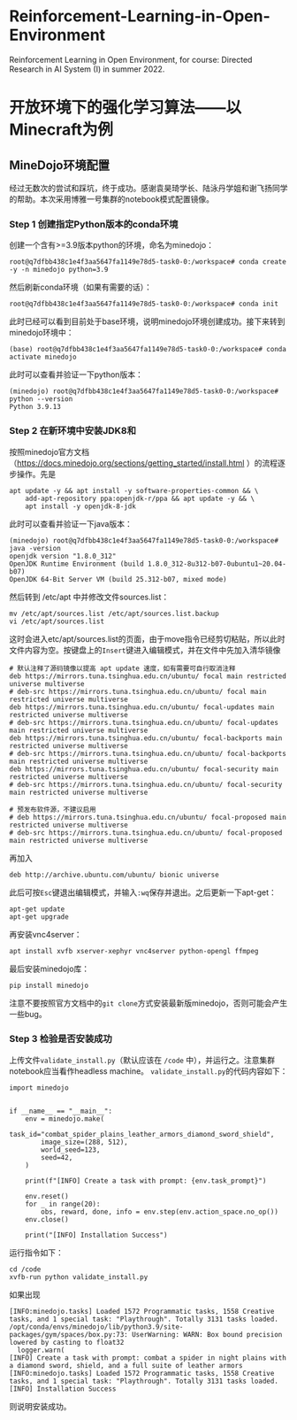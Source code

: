 # Reinforcement-Learning-in-Open-Environment
Reinforcement Learning in Open Environment, for course: Directed Research in AI System (I) in summer 2022.



# 开放环境下的强化学习算法——以Minecraft为例
## MineDojo环境配置

经过无数次的尝试和踩坑，终于成功。感谢袁昊琦学长、陆泳丹学姐和谢飞扬同学的帮助。本次采用博雅一号集群的notebook模式配置镜像。
### Step 1 创建指定Python版本的conda环境
创建一个含有>=3.9版本python的环境，命名为minedojo：

```
root@q7dfbb438c1e4f3aa5647fa1149e78d5-task0-0:/workspace# conda create -y -n minedojo python=3.9
```
然后刷新conda环境（如果有需要的话）：
```
root@q7dfbb438c1e4f3aa5647fa1149e78d5-task0-0:/workspace# conda init
```
此时已经可以看到目前处于base环境，说明minedojo环境创建成功。接下来转到minedojo环境中：
```
(base) root@q7dfbb438c1e4f3aa5647fa1149e78d5-task0-0:/workspace# conda activate minedojo
```
此时可以查看并验证一下python版本：
```
(minedojo) root@q7dfbb438c1e4f3aa5647fa1149e78d5-task0-0:/workspace# python --version
Python 3.9.13
```

### Step 2 在新环境中安装JDK8和
按照minedojo官方文档（https://docs.minedojo.org/sections/getting_started/install.html ）的流程逐步操作。先是
```
apt update -y && apt install -y software-properties-common && \
    add-apt-repository ppa:openjdk-r/ppa && apt update -y && \
    apt install -y openjdk-8-jdk
```
此时可以查看并验证一下java版本：
```
(minedojo) root@q7dfbb438c1e4f3aa5647fa1149e78d5-task0-0:/workspace# java -version
openjdk version "1.8.0_312"
OpenJDK Runtime Environment (build 1.8.0_312-8u312-b07-0ubuntu1~20.04-b07)
OpenJDK 64-Bit Server VM (build 25.312-b07, mixed mode)
```
然后转到 /etc/apt 中并修改文件sources.list：
```
mv /etc/apt/sources.list /etc/apt/sources.list.backup
vi /etc/apt/sources.list
```
这时会进入etc/apt/sources.list的页面，由于move指令已经剪切粘贴，所以此时文件内容为空。按键盘上的```Insert```键进入编辑模式，并在文件中先加入清华镜像
```
# 默认注释了源码镜像以提高 apt update 速度，如有需要可自行取消注释
deb https://mirrors.tuna.tsinghua.edu.cn/ubuntu/ focal main restricted universe multiverse
# deb-src https://mirrors.tuna.tsinghua.edu.cn/ubuntu/ focal main restricted universe multiverse
deb https://mirrors.tuna.tsinghua.edu.cn/ubuntu/ focal-updates main restricted universe multiverse
# deb-src https://mirrors.tuna.tsinghua.edu.cn/ubuntu/ focal-updates main restricted universe multiverse
deb https://mirrors.tuna.tsinghua.edu.cn/ubuntu/ focal-backports main restricted universe multiverse
# deb-src https://mirrors.tuna.tsinghua.edu.cn/ubuntu/ focal-backports main restricted universe multiverse
deb https://mirrors.tuna.tsinghua.edu.cn/ubuntu/ focal-security main restricted universe multiverse
# deb-src https://mirrors.tuna.tsinghua.edu.cn/ubuntu/ focal-security main restricted universe multiverse

# 预发布软件源，不建议启用
# deb https://mirrors.tuna.tsinghua.edu.cn/ubuntu/ focal-proposed main restricted universe multiverse
# deb-src https://mirrors.tuna.tsinghua.edu.cn/ubuntu/ focal-proposed main restricted universe multiverse
```
再加入
```
deb http://archive.ubuntu.com/ubuntu/ bionic universe
```
此后可按```Esc```键退出编辑模式，并输入```:wq```保存并退出。之后更新一下apt-get：
```
apt-get update
apt-get upgrade
```
再安装vnc4server：
```
apt install xvfb xserver-xephyr vnc4server python-opengl ffmpeg
```
最后安装minedojo库：
```
pip install minedojo
```
注意不要按照官方文档中的```git clone```方式安装最新版minedojo，否则可能会产生一些bug。

### Step 3 检验是否安装成功
上传文件```validate_install.py```（默认应该在 ```/code``` 中），并运行之。注意集群notebook应当看作headless machine。
```validate_install.py```的代码内容如下：
```
import minedojo


if __name__ == "__main__":
    env = minedojo.make(
        task_id="combat_spider_plains_leather_armors_diamond_sword_shield",
        image_size=(288, 512),
        world_seed=123,
        seed=42,
    )

    print(f"[INFO] Create a task with prompt: {env.task_prompt}")

    env.reset()
    for _ in range(20):
        obs, reward, done, info = env.step(env.action_space.no_op())
    env.close()

    print("[INFO] Installation Success")
```
运行指令如下：
```
cd /code
xvfb-run python validate_install.py
```
如果出现
```
[INFO:minedojo.tasks] Loaded 1572 Programmatic tasks, 1558 Creative tasks, and 1 special task: "Playthrough". Totally 3131 tasks loaded.
/opt/conda/envs/minedojo/lib/python3.9/site-packages/gym/spaces/box.py:73: UserWarning: WARN: Box bound precision lowered by casting to float32
  logger.warn(
[INFO] Create a task with prompt: combat a spider in night plains with a diamond sword, shield, and a full suite of leather armors
[INFO:minedojo.tasks] Loaded 1572 Programmatic tasks, 1558 Creative tasks, and 1 special task: "Playthrough". Totally 3131 tasks loaded.
[INFO] Installation Success
```
则说明安装成功。
